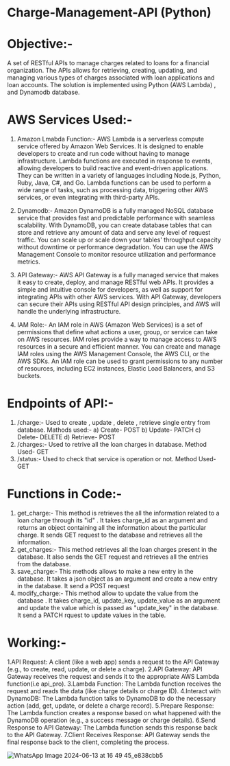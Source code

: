 # Charge-Management-API (Python) 
# Objective:-
A set of RESTful APIs to manage charges related to loans for a financial organization. The APIs allows for retrieving, creating, updating, and managing various types of charges associated with loan applications 
and loan accounts. The solution is implemented using Python (AWS Lambda) , and Dynamodb database. 

# AWS Services Used:- 

1) Amazon Lmabda Function:-
AWS Lambda is a serverless compute service offered by Amazon Web Services. It is designed to enable developers to create and run code without having to manage infrastructure. Lambda functions are executed in response to events, allowing developers to build reactive and event-driven applications. They can be written in a variety of languages including Node.js, Python, Ruby, Java, C#, and Go. Lambda functions can be used to perform a wide range of tasks, such as processing data, triggering other AWS services, or even integrating with third-party APIs.

2) Dynamodb:-
Amazon DynamoDB is a fully managed NoSQL database service that provides fast and predictable performance with seamless scalability. With DynamoDB, you can create database tables that can store and retrieve any amount of data and serve any level of request traffic. You can scale up or scale down your tables' throughput capacity without downtime or performance degradation. You can use the AWS Management Console to monitor resource utilization and performance metrics.

3) API Gateway:-
AWS API Gateway is a fully managed service that makes it easy to create, deploy, and manage RESTful web APIs. It provides a simple and intuitive console for developers, as well as support for integrating APIs with other AWS services. With API Gateway, developers can secure their APIs using RESTful API design principles, and AWS will handle the underlying infrastructure.

4) IAM Role:-
An IAM role in AWS (Amazon Web Services) is a set of permissions that define what actions a user, group, or service can take on AWS resources. IAM roles provide a way to manage access to AWS resources in a secure and efficient manner. You can create and manage IAM roles using the AWS Management Console, the AWS CLI, or the AWS SDKs. An IAM role can be used to grant permissions to any number of resources, including EC2 instances, Elastic Load Balancers, and S3 buckets.

# Endpoints of API:- 
1) /charge:- Used to create , update , delete , retrieve single entry from database.
   Mathods used:-
   a) Create- POST
   b) Update- PATCH
   c) Delete- DELETE
   d) Retrieve- POST
2) /charges:- Used to retrive all the loan charges in database. Method Used- GET 
3) /status:- Used to check that service is operation or not. Method Used- GET

# Functions in Code:- 
1) get_charge:- This method is retrieves the all the information related to a loan charge through its "id" . It takes charge_id as an argument and returns an object containing all the information about the particular charge. It sends GET request to the database and retrieves all the information.
2) get_charges:- This method retrieves all the loan charges present in the database. It also sends the GET request and retrieves all the entries from the database.
3) save_charge:- This methods allows to make a new entry in the database. It takes a json object as an argument and create a new entry in the database. It send a POST request 
4) modify_charge:- This method allow to update the value from the database . It takes charge_id, update_key, update_value as an argument and update the value which is passed as "update_key" in the database. It send a PATCH rquest to update values in the table.

# Working:- 
1.API Request:
	A client (like a web app) sends a request to the API Gateway (e.g., to create, read, update, or delete a charge).
2.API Gateway:
	API Gateway receives the request and sends it to the appropriate AWS Lambda function(i.e api_pro).
3.Lambda Function:
	The Lambda function receives the request and reads the data (like charge details or charge ID).
4.Interact with DynamoDB:
	The Lambda function talks to DynamoDB to do the necessary action (add, get, update, or delete a charge record).
5.Prepare Response:
	The Lambda function creates a response based on what happened with the DynamoDB operation (e.g., a success message or charge details).
6.Send Response to API Gateway:
	The Lambda function sends this response back to the API Gateway.
7.Client Receives Response:
	API Gateway sends the final response back to the client, completing the process.


![WhatsApp Image 2024-06-13 at 16 49 45_e838cbb5](https://github.com/anshika2413/Charge-Management-API/assets/112202632/6ff85688-0d4d-4e2d-9c7b-02776405ccc0)

